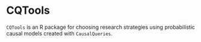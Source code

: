 # CQTools

`CQTools` is an R package for choosing research strategies using probabilistic causal models created with `CausalQueries`. 



